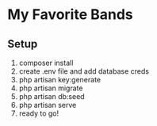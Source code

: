 # My Favorite Bands

## Setup

1. composer install
2. create .env file and add database creds
3. php artisan key:generate
4. php artisan migrate
5. php artisan db:seed
6. php artisan serve
7. ready to go!